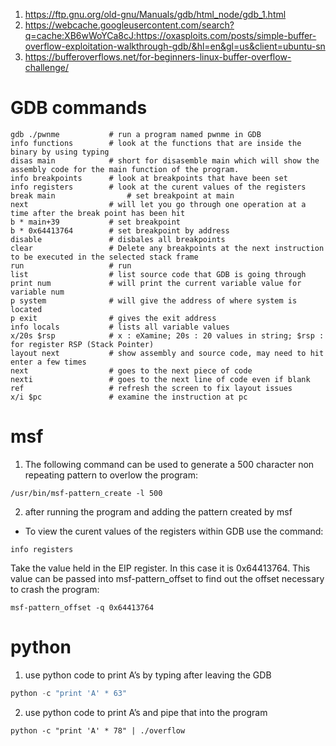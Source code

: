 1. https://ftp.gnu.org/old-gnu/Manuals/gdb/html_node/gdb_1.html
2. https://webcache.googleusercontent.com/search?q=cache:XB6wWoYCa8cJ:https://oxasploits.com/posts/simple-buffer-overflow-exploitation-walkthrough-gdb/&hl=en&gl=us&client=ubuntu-sn
3. https://bufferoverflows.net/for-beginners-linux-buffer-overflow-challenge/


# GDB commands
```
gdb ./pwnme           # run a program named pwnme in GDB 
info functions        # look at the functions that are inside the binary by using typing 
disas main            # short for disasemble main which will show the assembly code for the main function of the program.
info breakpoints      # look at breakpoints that have been set
info registers        # look at the curent values of the registers
break main                # set breakpoint at main
next                  # will let you go through one operation at a time after the break point has been hit
b * main+39           # set breakpoint 
b * 0x64413764        # set breakpoint by address
disable               # disbales all breakpoints
clear                 # Delete any breakpoints at the next instruction to be executed in the selected stack frame
run                   # run
list                  # list source code that GDB is going through
print num             # will print the current variable value for variable num
p system              # will give the address of where system is located
p exit                # gives the exit address
info locals           # lists all variable values
x/20s $rsp            # x : eXamine; 20s : 20 values in string; $rsp : for register RSP (Stack Pointer)
layout next           # show assembly and source code, may need to hit enter a few times
next                  # goes to the next piece of code
nexti                 # goes to the next line of code even if blank
ref                   # refresh the screen to fix layout issues
x/i $pc               # examine the instruction at pc
```

# msf
1. The following command can be used to generate a 500 character non repeating pattern to overlow the program:
```
/usr/bin/msf-pattern_create -l 500
```
2. after running the program and adding the pattern created by msf
- To view the curent values of the registers within GDB use the command:
```
info registers
```
Take the value held in the EIP register. In this case it is 0x64413764. This value can be passed into msf-pattern_offset to find out the offset necessary to crash the program:
```
msf-pattern_offset -q 0x64413764
```

# python
1. use python code to print A’s by typing after leaving the GDB
```python
python -c "print 'A' * 63"
```

2. use python code to print A’s and pipe that into the program
```
python -c "print 'A' * 78" | ./overflow
```











